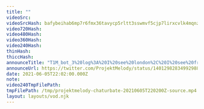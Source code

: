 ```yaml
---
title: ""
videoSrc: 
videoSrcHash: bafybeihab6mp7r6fmx36tavycp5rltt3sswmvf5cjp7lirxcvlk4mqnzh4?filename=projektmelody-chaturbate-20210605T220200Z-source.mp4
video720Hash: 
video480Hash: 
video360Hash: 
video240Hash: 
thinHash: 
thiccHash: 
announceTitle: "T1M_bot_3%20log%3A%20I%20see%20london%2C%20I%20see%20france%20melody%20is%20wearing%20hot%20shibari%20stuff%20beep%20boop"
announceUrl: https://twitter.com/ProjektMelody/status/1401298283499298817
date: 2021-06-05T22:02:00.000Z
note: 
video240TmpFilePath: 
tmpFilePath: /tmp/projektmelody-chaturbate-20210605T220200Z-source.mp4
layout: layouts/vod.njk
---
```


